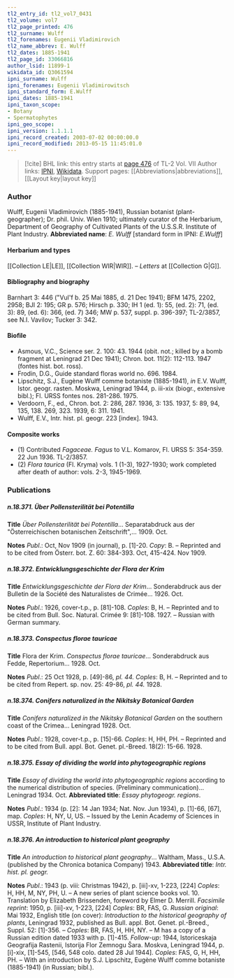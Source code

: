 ```yaml
---
tl2_entry_id: tl2_vol7_0431
tl2_volume: vol7
tl2_page_printed: 476
tl2_surname: Wulff
tl2_forenames: Eugenii Vladimirovich
tl2_name_abbrev: E. Wulff
tl2_dates: 1885-1941
tl2_page_id: 33066816
author_lsid: 11899-1
wikidata_id: Q3061594
ipni_surname: Wulff
ipni_forenames: Eugenii Vladimirowitsch
ipni_standard_form: E.Wulff
ipni_dates: 1885-1941
ipni_taxon_scope: 
- Botany
- Spermatophytes
ipni_geo_scope: 
ipni_version: 1.1.1.1
ipni_record_created: 2003-07-02 00:00:00.0
ipni_record_modified: 2013-05-15 11:45:01.0
---
```


> [!cite] BHL link: this entry starts at [page 476](https://www.biodiversitylibrary.org/page/33066816) of TL-2 Vol. VII
> Author links: [IPNI](https://www.ipni.org/a/11899-1), [Wikidata](https://www.wikidata.org/wiki/Q3061594). Support pages: [[Abbreviations|abbreviations]], [[Layout key|layout key]]

### Author

Wulff, Eugenii Vladimirovich (1885-1941), Russian botanist (plant-geographer); Dr. phil. Univ. Wien 1910; ultimately curator of the Herbarium, Department of Geography of Cultivated Plants of the U.S.S.R. Institute of Plant Industry. 
**Abbreviated name**: *E. Wulff* \[standard form in IPNI: *E.Wulff*\]

#### Herbarium and types

[[Collection LE|LE]], [[Collection WIR|WIR]]. – *Letters* at [[Collection G|G]].

#### Bibliography and biography

Barnhart 3: 446 ("Vul'f b. 25 Mai 1885, d. 21 Dec 1941); BFM 1475, 2202, 2958; BJI 2: 195; GR p. 576; Hirsch p. 330; IH 1 (ed. 1): 55, (ed. 2): 71, (ed. 3): 89, (ed. 6): 366, (ed. 7) 346; MW p. 537, suppl. p. 396-397; TL-2/3857, see N.I. Vavilov; Tucker 3: 342.

#### Biofile

- Asmous, V.C., Science ser. 2. 100: 43. 1944 (obit. not.; killed by a bomb fragment at Leningrad 21 Dec 1941); Chron. bot. 11(2): 112-113. 1947 (fontes hist. bot. ross).
- Frodin, D.G., Guide standard floras world no. 696. 1984.
- Lipschitz, S.J., Eugène Wulff comme botaniste (1885-1941), *in* E.V. Wulff, Istor. geogr. rasten. Moskwa, Leningrad 1944, p. iii-xix (biogr., extensive bibl.); Fl. URSS fontes nos. 281-286. 1975.
- Verdoorn, F., ed., Chron. bot. 2: 286, 287. 1936, 3: 135. 1937, 5: 89, 94, 135, 138. 269, 323. 1939, 6: 311. 1941.
- Wulff, E.V., Intr. hist. pl. geogr. 223 \[index\]. 1943.

#### Composite works

- (1) Contributed *Fagaceae. Fagus* to V.L. Komarov, Fl. URSS 5: 354-359. 22 Jun 1936. TL-2/3857.
- (2) *Flora taurica* (Fl. Kryma) vols. 1 (1-3), 1927-1930; work completed after death of author: vols. 2-3, 1945-1969.

### Publications

##### n.18.371. Über Pollensterilität bei Potentilla

**Title**
*Über Pollensterilität bei Potentilla*... Separatabdruck aus der "Österreichischen botanischen Zeitschrift",... 1909. Oct.

**Notes**
*Publ*.: Oct, Nov 1909 (in journal), p. \[1\]-20. *Copy*: B. – Reprinted and to be cited from Österr. bot. Z. 60: 384-393. Oct, 415-424. Nov 1909.

##### n.18.372. Entwicklungsgeschichte der Flora der Krim

**Title**
*Entwicklungsgeschichte der Flora der Krim*... Sonderabdruck aus der Bulletin de la Société des Naturalistes de Crimée... 1926. Oct.

**Notes**
*Publ*.: 1926, cover-t.p., p. \[81\]-108. *Coples*: B, H. – Reprinted and to be cited from Bull. Soc. Natural. Crimée 9: \[81\]-108. 1927. – Russian with German summary.

##### n.18.373. Conspectus florae tauricae

**Title**
Flora der Krim. *Conspectus florae tauricae*... Sonderabdruck aus Fedde, Repertorium... 1928. Oct.

**Notes**
*Publ*.: 25 Oct 1928, p. \[49\]-86, *pl. 44. Coples*: B, H. – Reprinted and to be cited from Repert. sp. nov. 25: 49-86, *pl. 44.* 1928.

##### n.18.374. Conifers naturalized in the Nikitsky Botanical Garden

**Title**
*Conifers naturalized in the Nikitsky Botanical Garden* on the southern coast of the Crimea... Leningrad 1928. Oct.

**Notes**
*Publ*.: 1928, cover-t.p., p. \[15\]-66. *Coples*: H, HH, PH. – Reprinted and to be cited from Bull. appl. Bot. Genet. pl.-Breed. 18(2): 15-66. 1928.

##### n.18.375. Essay of dividing the world into phytogeographic regions

**Title**
*Essay of dividing the world into phytogeographic regions* according to the numerical distribution of species. (Preliminary communication)... Leningrad 1934. Oct.
**Abbreviated title**: *Essay phytogeogr. regions*.

**Notes**
*Publ*.: 1934 (p. \[2\]: 14 Jan 1934; Nat. Nov. Jun 1934), p. \[1\]-66, \[67\], map. *Coples*: H, NY, U, US. – Issued by the Lenin Academy of Sciences in USSR, Institute of Plant Industry.

##### n.18.376. An introduction to historical plant geography

**Title**
*An introduction to historical plant geography*... Waltham, Mass., U.S.A. (published by the Chronica botanica Company) 1943.
**Abbreviated title**: *Intr. hist. pl. geogr.*

**Notes**
*Publ*.: 1943 (p. viii: Christmas 1942), p. \[iii\]-xv, 1-223, \[224\] *Coples*: H, HH, M, NY, PH, U. – A new series of plant science books vol. 10. Translation by Elizabeth Brissenden, foreword by Elmer D. Merrill.
*Facsimile reprint*: 1950, p. \[iii\]-xv, 1-223, \[224\] *Coples*: BR, FAS, G.
*Russian original*: Mai 1932, English title (on cover): *Introduction to the historical geography of plants*, Leningrad 1932, published as Bull. appl. Bot. Genet. pl.-Breed., Suppl. 52: \[1\]-356. – *Coples*: BR, FAS, H, HH, NY. – M has a copy of a Russian edition dated 1933 with p. \[1\]-415.
*Follow-up*: 1944, Istoriceskaja Geografija Rastenii, Istorija Flor Zemnogu Šara. Moskva, Leningrad 1944, p. \[i\]-xix, \[1\]-545, \[546, 548 colo. dated 28 Jul 1944\]. *Coples*: FAS, G, H, HH, PH. – With an introduction by S.J. Lipschitz, Eugène Wulff comme botaniste (1885-1941) (in Russian; bibl.).

